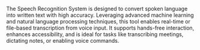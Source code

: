 The Speech Recognition System is designed to convert spoken language into written text with high accuracy. Leveraging advanced machine learning and natural language processing techniques, this tool enables real-time or file-based transcription from voice input. It supports hands-free interaction, enhances accessibility, and is ideal for tasks like transcribing meetings, dictating notes, or enabling voice commands.
